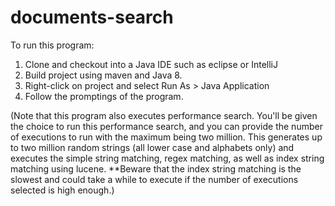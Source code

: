 # documents-search

To run this program:
1. Clone and checkout into a Java IDE such as eclipse or IntelliJ
2. Build project using maven and Java 8.
3. Right-click on project and select Run As > Java Application
4. Follow the promptings of the program.
  
(Note that this program also executes performance search. You'll be given the choice to run this performance search, and you can provide the number of executions to run with the maximum being two million. This generates up to two million random strings (all lower case and alphabets only) and executes the simple string matching, regex matching, as well as index string matching using lucene. **Beware that the index string matching is the slowest and could take a while to execute if the number of executions selected is high enough.)

